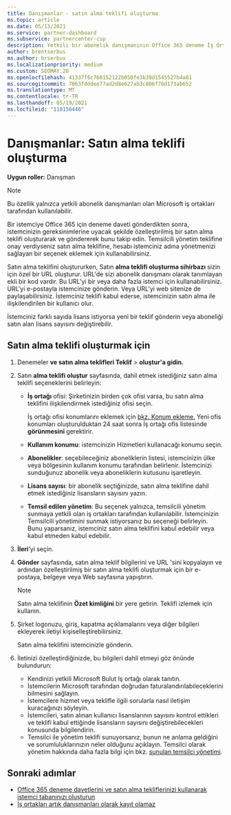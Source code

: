 ```yaml
---
title: Danışmanlar - satın alma teklifi oluşturma
ms.topic: article
ms.date: 05/13/2021
ms.service: partner-dashboard
ms.subservice: partnercenter-csp
description: Yetkili bir abonelik danışmanının Office 365 deneme İş Ortağı Merkezi davetlerine dahil etmek üzere bir satın alma teklifi ve özel URL oluşturmak için İş Ortağı Merkezi'yi nasıl kullanabileceğini öğrenin.
author: brentserbus
ms.author: brserbus
ms.localizationpriority: medium
ms.custom: SEOMAY.20
ms.openlocfilehash: 41337f6c760152122b050fe3b39d1545527b4a81
ms.sourcegitcommit: 7063fdddee77ad2d8e627ab3c806f76d173ab652
ms.translationtype: MT
ms.contentlocale: tr-TR
ms.lasthandoff: 05/19/2021
ms.locfileid: "110150446"
---
```

# <a name="advisors-create-a-purchase-offer"></a>Danışmanlar: Satın alma teklifi oluşturma

 
**Uygun roller:** Danışman


> [!NOTE]
> Bu özellik yalnızca yetkili abonelik danışmanları olan Microsoft iş ortakları tarafından kullanılabilir.

Bir istemciye Office 365 için deneme daveti gönderdikten sonra, istemcinizin gereksinimlerine uyacak şekilde özelleştirilmiş bir satın alma teklifi oluşturarak ve göndererek bunu takip edin. Temsilcili yönetim teklifine onay verdiyseniz satın alma teklifine, hesabı istemciniz adına yönetmenizi sağlayan bir seçenek eklemek için kullanabilirsiniz.

Satın alma teklifini oluştururken, Satın **alma teklifi oluşturma sihirbazı** sizin için özel bir URL oluşturur. URL'de sizi abonelik danışmanı olarak tanımlayan ekli bir kod vardır. Bu URL'yi bir veya daha fazla istemci için kullanabilirsiniz. URL'yi e-postayla istemcinize gönderin. Veya URL'yi web sitenize de paylaşabilirsiniz. İstemciniz teklifi kabul ederse, istemcinizin satın alma ile ilişkilendirilen bir kullanıcı olur.

İstemciniz farklı sayıda lisans istiyorsa yeni bir teklif gönderin veya aboneliği satın alan lisans sayısını değiştirebilir.

## <a name="to-create-a-purchase-offer"></a>Satın alma teklifi oluşturmak için

1. Denemeler **ve satın alma teklifleri Teklif**  >  **oluştur'a gidin.**

2. Satın **alma teklifi oluştur** sayfasında, dahil etmek istediğiniz satın alma teklifi seçeneklerini belirleyin:

    - **İş ortağı** ofisi: Şirketinizin birden çok ofisi varsa, bu satın alma teklifini ilişkilendirmek istediğiniz ofisi seçin.

        İş ortağı ofisi konumlarını eklemek için [bkz. Konum ekleme.](manage-locations.md) Yeni ofis konumları oluşturulduktan 24 saat sonra İş ortağı ofis listesinde **görünmesini** gerektirir.

    - **Kullanım konumu**: istemcinizin Hizmetleri kullanacağı konumu seçin.
    - **Abonelikler**: seçebileceğiniz aboneliklerin listesi, istemcinizin ülke veya bölgesinin kullanım konumu tarafından belirlenir. İstemcinizi sunduğunuz abonelik veya aboneliklerin kutusunu işaretleyin.
    - **Lisans sayısı**: bir abonelik seçtiğinizde, satın alma teklifine dahil etmek istediğiniz lisansların sayısını yazın.
    - **Temsil edilen yönetim**: Bu seçenek yalnızca, temsilcili yönetim sunmaya yetkili olan iş ortakları tarafından kullanılabilir. İstemcinizin Temsilcili yönetimini sunmak istiyorsanız bu seçeneği belirleyin. Bunu yaparsanız, istemciniz satın alma teklifini kabul edebilir veya kabul etmeden kabul edebilir.

3. **İleri**’yi seçin.

4. **Gönder** sayfasında, satın alma teklif bilgilerini ve URL 'sini kopyalayın ve ardından özelleştirilmiş bir satın alma teklifi oluşturmak için bir e-postaya, belgeye veya Web sayfasına yapıştırın.

    > [!NOTE]
    > Satın alma teklifinin **Özet kimliğini** bir yere getirin. Teklifi izlemek için kullanın.

5. Şirket logonuzu, giriş, kapatma açıklamalarını veya diğer bilgileri ekleyerek iletiyi kişiselleştirebilirsiniz.

    Satın alma teklifini istemcinizle gönderin.

6. İletinizi özelleştirdiğinizde, bu bilgileri dahil etmeyi göz önünde bulundurun:

    - Kendinizi yetkili Microsoft Bulut Iş ortağı olarak tanıtın.
    - İstemcilerin Microsoft tarafından doğrudan faturalandırılabileceklerini bilmesini sağlayın.
    - İstemcilere hizmet veya teklifle ilgili sorularla nasıl iletişim kuracağınızı söyleyin.
    - İstemcileri, satın alınan kullanıcı lisanslarının sayısını kontrol ettikleri ve teklifi kabul ettiğinde lisansların sayısını değiştirebilecekleri konusunda bilgilendirin.
    - Temsilci ile yönetim teklifi sunuyorsanız, bunun ne anlama geldiğini ve sorumluluklarınızın neler olduğunu açıklayın. Temsilci olarak yönetim hakkında daha fazla bilgi için bkz. [sunulan temsilci yönetimi](customers-revoke-admin-privileges.md).

## <a name="next-steps"></a>Sonraki adımlar

- [Office 365 deneme davetlerini ve satın alma tekliflerinizi kullanarak istemci tabanınızı oluşturun](advisors-build-your-business.md)
- [İş ortakları artık danışmanları olarak kayıt olamaz](advisors-no-csp.md)
